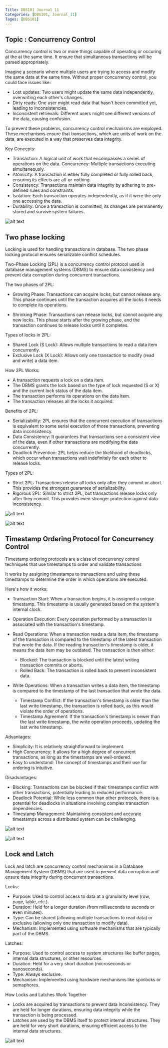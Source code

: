 ```yaml
---
Title: DBS101 Journal 11
Categories: [DBS101, Journal_11]
Tages: [DBS101]
---
```


## Topic : Concurrency Control

Concurrency control is two or more things capable of operating or occuring at the at the same time. It ensure that simultaneous transactions will be parsed appropriately.

Imagine a scenario where multiple users are trying to access and modify the same data at the same time. Without proper concurrency control, you could face issues like:

- Lost updates: Two users might update the same data independently, overwriting each other's changes.
- Dirty reads: One user might read data that hasn't been committed yet, leading to inconsistencies.
- Inconsistent retrievals: Different users might see different versions of the data, causing confusion.

To prevent these problems, concurrency control mechanisms are employed. These mechanisms ensure that transactions, which are units of work on the data, are executed in a way that preserves data integrity.

Key Concepts:

- Transaction: A logical unit of work that encompasses a series of operations on the data.
  Concurrency: Multiple transactions executing simultaneously.
- Atomicity: A transaction is either fully completed or fully rolled back, ensuring its effects are all-or-nothing.
- Consistency: Transactions maintain data integrity by adhering to pre-defined rules and constraints.
- Isolation: Each transaction operates independently, as if it were the only one accessing the data.
- Durability: Once a transaction is committed, its changes are permanently stored and survive system failures.

![alt text](../assets/Concurrency-Control-Protcol.webp)

## Two phase locking

Locking is used for handling transactions in database. The two phase locking protocol ensures serializable conflict schedules.

Two-Phase Locking (2PL) is a concurrency control protocol used in database management systems (DBMS) to ensure data consistency and prevent data corruption during concurrent transactions.

The two phases of 2PL:

- Growing Phase: Transactions can acquire locks, but cannot release any. This phase continues until the transaction acquires all the locks it needs to complete its operations.

- Shrinking Phase: Transactions can release locks, but cannot acquire any new locks. This phase starts after the growing phase, and the transaction continues to release locks until it completes.

Types of locks in 2PL:

- Shared Lock (S Lock): Allows multiple transactions to read a data item concurrently.
- Exclusive Lock (X Lock): Allows only one transaction to modify (read and write) a data item.

How 2PL Works:

- A transaction requests a lock on a data item.
- The DBMS grants the lock based on the type of lock requested (S or X) and the current lock status of the data item.
- The transaction performs its operations on the data item.
- The transaction releases all the locks it acquired.

Benefits of 2PL:

- Serializability: 2PL ensures that the concurrent execution of transactions is equivalent to some serial execution of those transactions, preventing data inconsistency.
- Data Consistency: It guarantees that transactions see a consistent view of the data, even if other transactions are modifying the data concurrently.
- Deadlock Prevention: 2PL helps reduce the likelihood of deadlocks, which occur when transactions wait indefinitely for each other to release locks.

Types of 2PL:

- Strict 2PL: Transactions release all locks only after they commit or abort. This provides the strongest guarantee of serializability.
- Rigorous 2PL: Similar to strict 2PL, but transactions release locks only after they commit. This provides even stronger protection against data inconsistency.

![alt text](../assets/dbms-lock-based-protocol4.png)

![alt text](../assets/Two-Phase-Locking-Protocol.png)

## Timestamp Ordering Protocol for Concurrency Control

Timestamp ordering protocols are a class of concurrency control techniques that use timestamps to order and validate transactions

It works by assigning timestamps to transactions and using these timestamps to determine the order in which operations are executed.

Here's how it works:

- Transaction Start: When a transaction begins, it is assigned a unique timestamp. This timestamp is usually generated based on the system's internal clock.

- Operation Execution: Every operation performed by a transaction is associated with the transaction's timestamp.

- Read Operations: When a transaction reads a data item, the timestamp of the transaction is compared to the timestamp of the latest transaction that wrote the data. If the reading transaction's timestamp is older, it means the data item may be outdated. The transaction is then either:

  - Blocked: The transaction is blocked until the latest writing transaction commits or aborts.
  - Rolled Back: The transaction is rolled back to prevent inconsistent data.

- Write Operations: When a transaction writes a data item, the timestamp is compared to the timestamp of the last transaction that wrote the data.

  - Timestamp Conflict: If the transaction's timestamp is older than the last write timestamp, the transaction is rolled back, as this would violate the order of operations.
  - Timestamp Agreement: If the transaction's timestamp is newer than the last write timestamp, the write operation proceeds, updating the last write timestamp.

Advantages:

- Simplicity: It is relatively straightforward to implement.
- High Concurrency: It allows for a high degree of concurrent transactions, as long as the timestamps are well-ordered.
- Easy to understand: The concept of timestamps and their use for ordering is intuitive.

Disadvantages:

- Blocking: Transactions can be blocked if their timestamps conflict with other transactions, potentially leading to reduced performance.
- Deadlock Potential: While less common than other protocols, there is a potential for deadlocks in situations involving complex transaction dependencies.
- Timestamp Management: Maintaining consistent and accurate timestamps across a distributed system can be challenging.

![alt text](../assets/time.jpeg)

![alt text](../assets/mts.jpg)


## Lock and Latch

Lock and latch are concurrency control mechanisms in a Database Management System (DBMS) that are used to prevent data corruption and ensure data integrity during concurrent transactions.

Locks:

- Purpose: Used to control access to data at a granularity level (row, page, table, etc.).
- Duration: Held for a longer duration (from milliseconds to seconds or even minutes).
- Type: Can be shared (allowing multiple transactions to read data) or exclusive (allowing only one transaction to modify data).
- Mechanism: Implemented using software mechanisms that are typically part of the DBMS.

Latches:

- Purpose: Used to control access to system structures like buffer pages, internal data structures, or other resources.
- Duration: Held for a very short duration (microseconds or nanoseconds).
- Type: Always exclusive.
- Mechanism: Implemented using hardware mechanisms like spinlocks or semaphores.

How Locks and Latches Work Together

- Locks are acquired by transactions to prevent data inconsistency. They are held for longer durations, ensuring data integrity while the transaction is being processed.
- Latches are used by the DBMS itself to protect internal structures. They are held for very short durations, ensuring efficient access to the internal data structures.

![alt text](../assets/Locks-1.webp)

